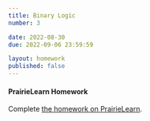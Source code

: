```yaml
---
title: Binary Logic
number: 3

date: 2022-08-30
due: 2022-09-06 23:59:59

layout: homework
published: false
---
```


#### PrairieLearn Homework

Complete [the homework on PrairieLearn](https://www.prairielearn.org/pl/course_instance/129520).